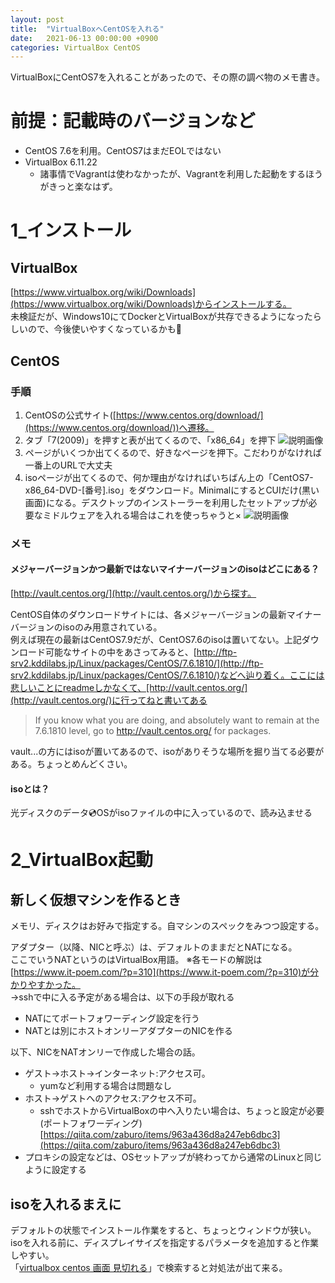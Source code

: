```yaml
---
layout: post
title:  "VirtualBoxへCentOSを入れる"
date:   2021-06-13 00:00:00 +0900
categories: VirtualBox CentOS
---
```


VirtualBoxにCentOS7を入れることがあったので、その際の調べ物のメモ書き。  

# 前提：記載時のバージョンなど
- CentOS 7.6を利用。CentOS7はまだEOLではない
- VirtualBox 6.11.22
  - 諸事情でVagrantは使わなかったが、Vagrantを利用した起動をするほうがきっと楽なはず。

# 1_インストール
## VirtualBox
[https://www.virtualbox.org/wiki/Downloads](https://www.virtualbox.org/wiki/Downloads)からインストールする。  
未検証だが、Windows10にてDockerとVirtualBoxが共存できるようになったらしいので、今後使いやすくなっているかも🎉

## CentOS
### 手順
1. CentOSの公式サイト([https://www.centos.org/download/](https://www.centos.org/download/))へ遷移。
2. タブ「7(2009)」を押すと表が出てくるので、「x86_64」を押下
![説明画像](https://tou0624.github.io/assets/VirtualBox-install-CentOS/image2.png)
3. ページがいくつか出てくるので、好きなページを押下。こだわりがなければ一番上のURLで大丈夫
4. isoページが出てくるので、何か理由がなければいちばん上の「CentOS7-x86_64-DVD-[番号].iso」をダウンロード。MinimalにするとCUIだけ(黒い画面)になる。デスクトップのインストーラーを利用したセットアップが必要なミドルウェアを入れる場合はこれを使っちゃうと×
![説明画像](https://tou0624.github.io/assets/VirtualBox-install-CentOS/image3.png)

### メモ
#### メジャーバージョンかつ最新ではないマイナーバージョンのisoはどこにある？
[http://vault.centos.org/](http://vault.centos.org/)から探す。

CentOS自体のダウンロードサイトには、各メジャーバージョンの最新マイナーバージョンのisoのみ用意されている。  
例えば現在の最新はCentOS7.9だが、CentOS7.6のisoは置いてない。上記ダウンロード可能なサイトの中をあさってみると、[http://ftp-srv2.kddilabs.jp/Linux/packages/CentOS/7.6.1810/](http://ftp-srv2.kddilabs.jp/Linux/packages/CentOS/7.6.1810/)などへ辿り着く。ここには悲しいことにreadmeしかなくて、[http://vault.centos.org/](http://vault.centos.org/)に行ってねと書いてある
  > If you know what you are doing, and absolutely want to remain at the 7.6.1810
  level, go to http://vault.centos.org/ for packages.

vault...の方にはisoが置いてあるので、isoがありそうな場所を掘り当てる必要がある。ちょっとめんどくさい。

#### isoとは？
光ディスクのデータ💿OSがisoファイルの中に入っているので、読み込ませる

# 2_VirtualBox起動
## 新しく仮想マシンを作るとき
メモリ、ディスクはお好みで指定する。自マシンのスペックをみつつ設定する。  

アダプター（以降、NICと呼ぶ）は、デフォルトのままだとNATになる。  
ここでいうNATというのはVirtualBox用語。
※各モードの解説は[https://www.it-poem.com/?p=310](https://www.it-poem.com/?p=310)が分かりやすかった。  
→sshで中に入る予定がある場合は、以下の手段が取れる
- NATにてポートフォワーディング設定を行う
- NATとは別にホストオンリーアダプターのNICを作る

以下、NICをNATオンリーで作成した場合の話。

- ゲスト→ホスト→インターネット:アクセス可。
  - yumなど利用する場合は問題なし
- ホスト→ゲストへのアクセス:アクセス不可。
  - sshでホストからVirtualBoxの中へ入りたい場合は、ちょっと設定が必要(ポートフォワーディング)  
  [https://qiita.com/zaburo/items/963a436d8a247eb6dbc3](https://qiita.com/zaburo/items/963a436d8a247eb6dbc3)
- プロキシの設定などは、OSセットアップが終わってから通常のLinuxと同じように設定する

## isoを入れるまえに
デフォルトの状態でインストール作業をすると、ちょっとウィンドウが狭い。  
isoを入れる前に、ディスプレイサイズを指定するパラメータを追加すると作業しやすい。  
「[virtualbox centos 画面 見切れる](https://www.google.com/search?q=virtualbox+centos+%E7%94%BB%E9%9D%A2+%E8%A6%8B%E5%88%87%E3%82%8C%E3%82%8B)」で検索すると対処法が出て来る。
